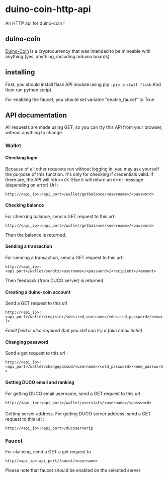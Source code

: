 # duino-coin-http-api
An HTTP api for duino-coin ! 

## duino-coin 
[Duino-Coin](https://github.com/revoxhere/duino-coin) is a cryptocurrency that was intended to be mineable with anything (yes, anything, including arduino boards).

## installing
First, you should install flask API module using pip :
`pip install flask`
And then run python script.

For enabling the faucet, you should set variable "enable_faucet" to True


## API documentation
All requests are made using GET, so you can try this API from your browser, without anything to change.

### Wallet
#### Checking login
Because of all other requests run without logging in, you may ask yourself the purpose of this function.
It's only for checking if credentials valid.
If there are, the API will return `OK`. Else it will return an error message (depending on error)
Url : 

`http://<api_ip>:<api_port>/wallet/getbalance/<username>/<password>`

#### Checking balance
For checking balance, send a GET request to this url : 


`http://<api_ip>:<api_port>/wallet/getbalance/<username>/<password>`


Then the balance is returned.

#### Sending a transaction
For sending a transaction, send a GET request to this url : 


`http://<api_ip>:<api_port>/wallet/sendtx/<username>/<password>/<recipient>/<amount>`


Then feedback (from DUCO server) is returned

#### Creating a duino-coin account
Send a GET request to this url 


`http://<api_ip>:<api_port>/wallet/register/<desired_username>/<desired_password>/<email>`


*Email field is also required (but you still can try a fake email hehe)*

#### Changing password
Send a get request to this url :

`http://<api_ip>:<api_port>/wallet/changepasswd/<username>/<old_password>/<new_password>`


#### Getting DUCO email and ranking
For getting DUCO email username, send a GET request to this url : 


`http://<api_ip>:<api_port>/wallet/userstats/<username>/<password>`

####

Getting server address. For getting DUCO server address, send a GET request to this url : 

`http://<api_ip>:<api_port>/ducoserverip`

### Faucet
For claiming, send a GET a get request to 


`http//<api_ip>:api_port/faucet/<username>`


Please note that faucet should be enabled on the selected server
